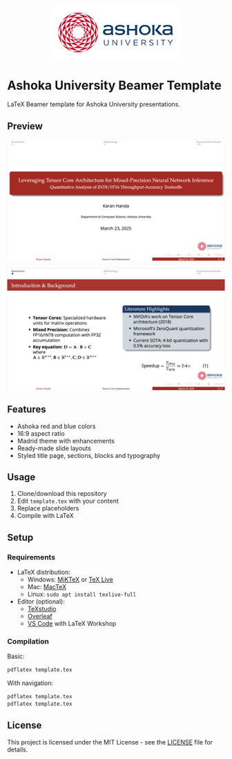 <p align="center">
  <img src="assets/ashoka.png" alt="Ashoka University Logo" width="300">
</p>

# Ashoka University Beamer Template

LaTeX Beamer template for Ashoka University presentations.

## Preview

![Preview](assets/titlepage.png)

![Preview](assets/contentpage.png)

## Features

- Ashoka red and blue colors
- 16:9 aspect ratio
- Madrid theme with enhancements
- Ready-made slide layouts
- Styled title page, sections, blocks and typography

## Usage

1. Clone/download this repository
2. Edit `template.tex` with your content
3. Replace placeholders
4. Compile with LaTeX

## Setup

### Requirements

- LaTeX distribution:
  - Windows: [MiKTeX](https://miktex.org/download) or [TeX Live](https://tug.org/texlive/acquire-netinstall.html)
  - Mac: [MacTeX](https://tug.org/mactex/mactex-download.html)
  - Linux: `sudo apt install texlive-full`
- Editor (optional):
  - [TeXstudio](https://www.texstudio.org/)
  - [Overleaf](https://www.overleaf.com/)
  - [VS Code](https://code.visualstudio.com/) with LaTeX Workshop

### Compilation

Basic:
```bash
pdflatex template.tex
```

With navigation:
```bash
pdflatex template.tex
pdflatex template.tex
```

## License

This project is licensed under the MIT License - see the [LICENSE](LICENSE) file for details.


